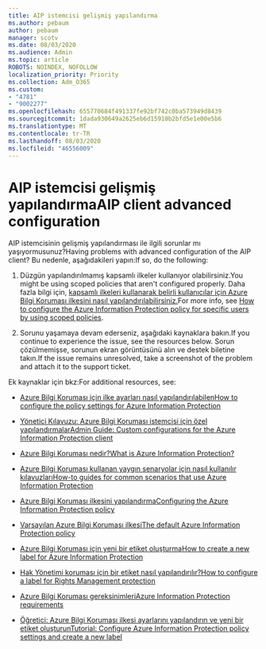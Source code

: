 ```yaml
---
title: AIP istemcisi gelişmiş yapılandırma
ms.author: pebaum
author: pebaum
manager: scotv
ms.date: 08/03/2020
ms.audience: Admin
ms.topic: article
ROBOTS: NOINDEX, NOFOLLOW
localization_priority: Priority
ms.collection: Adm_O365
ms.custom:
- "4781"
- "9002277"
ms.openlocfilehash: 655770684f491337fe92bf742c0ba573949d8439
ms.sourcegitcommit: 1dada930649a2625eb6d15910b2bfd5e1e00e5b6
ms.translationtype: MT
ms.contentlocale: tr-TR
ms.lasthandoff: 08/03/2020
ms.locfileid: "46556009"
---
```

# <a name="aip-client-advanced-configuration"></a><span data-ttu-id="0a930-102">AIP istemcisi gelişmiş yapılandırma</span><span class="sxs-lookup"><span data-stu-id="0a930-102">AIP client advanced configuration</span></span>

<span data-ttu-id="0a930-103">AIP istemcisinin gelişmiş yapılandırması ile ilgili sorunlar mı yaşıyormusunuz?</span><span class="sxs-lookup"><span data-stu-id="0a930-103">Having problems with advanced configuration of the AIP client?</span></span> <span data-ttu-id="0a930-104">Bu nedenle, aşağıdakileri yapın:</span><span class="sxs-lookup"><span data-stu-id="0a930-104">If so, do the following:</span></span>

1. <span data-ttu-id="0a930-105">Düzgün yapılandırılmamış kapsamlı ilkeler kullanıyor olabilirsiniz.</span><span class="sxs-lookup"><span data-stu-id="0a930-105">You might be using scoped policies that aren't configured properly.</span></span> <span data-ttu-id="0a930-106">Daha fazla bilgi için, [kapsamlı ilkeleri kullanarak belirli kullanıcılar için Azure Bilgi Koruması ilkesini nasıl yapılandırılabilirsiniz.](https://docs.microsoft.com/azure/information-protection/configure-policy-scope)</span><span class="sxs-lookup"><span data-stu-id="0a930-106">For more info, see [How to configure the Azure Information Protection policy for specific users by using scoped policies](https://docs.microsoft.com/azure/information-protection/configure-policy-scope).</span></span>

2. <span data-ttu-id="0a930-107">Sorunu yaşamaya devam ederseniz, aşağıdaki kaynaklara bakın.</span><span class="sxs-lookup"><span data-stu-id="0a930-107">If you continue to experience the issue, see the resources below.</span></span> <span data-ttu-id="0a930-108">Sorun çözülmemişse, sorunun ekran görüntüsünü alın ve destek biletine takın.</span><span class="sxs-lookup"><span data-stu-id="0a930-108">If the issue remains unresolved,  take a screenshot of the problem and attach it to the support ticket.</span></span>

<span data-ttu-id="0a930-109">Ek kaynaklar için bkz:</span><span class="sxs-lookup"><span data-stu-id="0a930-109">For additional resources, see:</span></span>

- [<span data-ttu-id="0a930-110">Azure Bilgi Koruması için ilke ayarları nasıl yapılandırılabilen</span><span class="sxs-lookup"><span data-stu-id="0a930-110">How to configure the policy settings for Azure Information Protection</span></span>](https://docs.microsoft.com/azure/information-protection/configure-policy-settings)  
    
- [<span data-ttu-id="0a930-111">Yönetici Kılavuzu: Azure Bilgi Koruması istemcisi için özel yapılandırmalar</span><span class="sxs-lookup"><span data-stu-id="0a930-111">Admin Guide: Custom configurations for the Azure Information Protection client</span></span>](https://docs.microsoft.com/azure/information-protection/rms-client/client-admin-guide-customizations)  
    
- [<span data-ttu-id="0a930-112">Azure Bilgi Koruması nedir?</span><span class="sxs-lookup"><span data-stu-id="0a930-112">What is Azure Information Protection?</span></span>](https://docs.microsoft.com/azure/information-protection/what-is-information-protection)  
    
- [<span data-ttu-id="0a930-113">Azure Bilgi Koruması kullanan yaygın senaryolar için nasıl kullanılır kılavuzları</span><span class="sxs-lookup"><span data-stu-id="0a930-113">How-to guides for common scenarios that use Azure Information Protection</span></span>](https://docs.microsoft.com/azure/information-protection/how-to-guides)  
    
- [<span data-ttu-id="0a930-114">Azure Bilgi Koruması ilkesini yapılandırma</span><span class="sxs-lookup"><span data-stu-id="0a930-114">Configuring the Azure Information Protection policy</span></span>](https://docs.microsoft.com/azure/information-protection/deploy-use/configure-policy)  
    
- [<span data-ttu-id="0a930-115">Varsayılan Azure Bilgi Koruması ilkesi</span><span class="sxs-lookup"><span data-stu-id="0a930-115">The default Azure Information Protection policy</span></span>](https://docs.microsoft.com/azure/information-protection/deploy-use/configure-policy-default)  
    
- [<span data-ttu-id="0a930-116">Azure Bilgi Koruması için yeni bir etiket oluşturma</span><span class="sxs-lookup"><span data-stu-id="0a930-116">How to create a new label for Azure Information Protection</span></span>](https://docs.microsoft.com/azure/information-protection/deploy-use/configure-policy-new-label)  
    
- [<span data-ttu-id="0a930-117">Hak Yönetimi koruması için bir etiket nasıl yapılandırılır?</span><span class="sxs-lookup"><span data-stu-id="0a930-117">How to configure a label for Rights Management protection</span></span>](https://docs.microsoft.com/azure/information-protection/deploy-use/configure-policy-protection)  
    
- [<span data-ttu-id="0a930-118">Azure Bilgi Koruması gereksinimleri</span><span class="sxs-lookup"><span data-stu-id="0a930-118">Azure Information Protection requirements</span></span>](https://docs.microsoft.com/azure/information-protection/get-started/requirements)

- [<span data-ttu-id="0a930-119">Öğretici: Azure Bilgi Koruması ilkesi ayarlarını yapılandırın ve yeni bir etiket oluşturun</span><span class="sxs-lookup"><span data-stu-id="0a930-119">Tutorial: Configure Azure Information Protection policy settings and create a new label</span></span>](https://docs.microsoft.com/azure/information-protection/get-started/infoprotect-quick-start-tutorial)